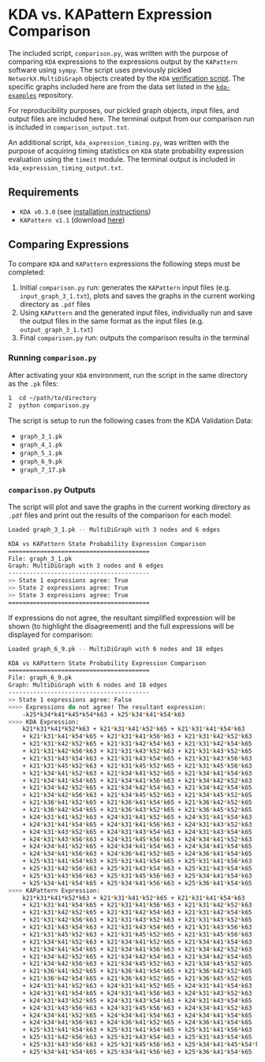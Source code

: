 KDA vs. KAPattern Expression Comparison
=======================================

The included script, `comparison.py`, was written with the purpose of comparing
`KDA` expressions to the expressions output by the `KAPattern` software using 
`sympy`. The script uses previously pickled `NetworkX.MultiDiGraph` objects 
created by the `KDA` [verification script](https://github.com/Becksteinlab/kda/tree/master/kda/scripts). The specific graphs included 
here are from the data set listed in the [`kda-examples`](https://github.com/Becksteinlab/kda-examples/tree/master/kda_paper/fig_10__kda_validation_and_performance) repository.

For reproducibility purposes, our pickled graph objects, input files, and
output files are included here. The terminal output from our comparison run
is included in `comparison_output.txt`.

An additional script, `kda_expression_timing.py`, was written with the purpose
of acquiring timing statistics on `KDA` state probability expression
evaluation using the `timeit` module. The terminal output is included
in `kda_expression_timing_output.txt`.

## Requirements

- `KDA v0.3.0` (see [installation instructions](https://github.com/becksteinlab/kda?tab=readme-ov-file#installation))
- `KAPattern v1.1` (download [here](https://vpr.sites.uofmhosting.net/software/ka-pattern))


## Comparing Expressions

To compare `KDA` and `KAPattern` expressions the following steps
must be completed:

1. Initial `comparison.py` run: generates the `KAPattern` input files
   (e.g. `input_graph_3_1.txt`), plots and saves the graphs in the current
   working directory as `.pdf` files
2. Using `KAPattern` and the generated input files, individually run and
   save the output files in the same format as the input files 
   (e.g. `output_graph_3_1.txt`)
3. Final `comparison.py` run: outputs the comparison results in the terminal


### Running `comparison.py`

After activating your `KDA` environment, run the script in the same
directory as the `.pk` files:

```bash
1  cd ~/path/to/directory
2  python comparison.py
```

The script is setup to run the following cases from the KDA Validation Data:
- `graph_3_1.pk`
- `graph_4_1.pk`
- `graph_5_1.pk`
- `graph_6_9.pk`
- `graph_7_17.pk`


### `comparison.py` Outputs

The script will plot and save the graphs in the current working directory
as `.pdf` files and print out the results of the comparison for each model:

```bash
Loaded graph_3_1.pk -- MultiDiGraph with 3 nodes and 6 edges

KDA vs KAPattern State Probability Expression Comparison
========================================
File: graph_3_1.pk
Graph: MultiDiGraph with 3 nodes and 6 edges
----------------------------------------
>> State 1 expressions agree: True
>> State 2 expressions agree: True
>> State 3 expressions agree: True
========================================
```

If expressions do not agree, the resultant simplified expression will be
shown (to highlight the disagreement) and the full expressions will be
displayed for comparison:

```bash
Loaded graph_6_9.pk -- MultiDiGraph with 6 nodes and 18 edges

KDA vs KAPattern State Probability Expression Comparison
========================================
File: graph_6_9.pk
Graph: MultiDiGraph with 6 nodes and 18 edges
----------------------------------------
>> State 1 expressions agree: False
>>>> Expressions do not agree! The resultant expression: 
	-k25*k34*k41*k45*k54*k63 + k25*k34*k41*k54*k63
>>>> KDA Expression: 
	k21*k31*k41*k52*k63 + k21*k31*k41*k52*k65 + k21*k31*k41*k54*k63 
	+ k21*k31*k41*k54*k65 + k21*k31*k41*k56*k63 + k21*k31*k42*k52*k63 
	+ k21*k31*k42*k52*k65 + k21*k31*k42*k54*k63 + k21*k31*k42*k54*k65 
	+ k21*k31*k42*k56*k63 + k21*k31*k43*k52*k63 + k21*k31*k43*k52*k65 
	+ k21*k31*k43*k54*k63 + k21*k31*k43*k54*k65 + k21*k31*k43*k56*k63 
	+ k21*k31*k45*k52*k63 + k21*k31*k45*k52*k65 + k21*k31*k45*k56*k63 
	+ k21*k34*k41*k52*k63 + k21*k34*k41*k52*k65 + k21*k34*k41*k54*k63 
	+ k21*k34*k41*k54*k65 + k21*k34*k41*k56*k63 + k21*k34*k42*k52*k63 
	+ k21*k34*k42*k52*k65 + k21*k34*k42*k54*k63 + k21*k34*k42*k54*k65 
	+ k21*k34*k42*k56*k63 + k21*k34*k45*k52*k63 + k21*k34*k45*k52*k65 
	+ k21*k36*k41*k52*k65 + k21*k36*k41*k54*k65 + k21*k36*k42*k52*k65 
	+ k21*k36*k42*k54*k65 + k21*k36*k43*k52*k65 + k21*k36*k45*k52*k65 
	+ k24*k31*k41*k52*k63 + k24*k31*k41*k52*k65 + k24*k31*k41*k54*k63 
	+ k24*k31*k41*k54*k65 + k24*k31*k41*k56*k63 + k24*k31*k43*k52*k63 
	+ k24*k31*k43*k52*k65 + k24*k31*k43*k54*k63 + k24*k31*k43*k54*k65 
	+ k24*k31*k43*k56*k63 + k24*k31*k45*k56*k63 + k24*k34*k41*k52*k63 
	+ k24*k34*k41*k52*k65 + k24*k34*k41*k54*k63 + k24*k34*k41*k54*k65 
	+ k24*k34*k41*k56*k63 + k24*k36*k41*k52*k65 + k24*k36*k41*k54*k65 
	+ k25*k31*k41*k54*k63 + k25*k31*k41*k54*k65 + k25*k31*k41*k56*k63 
	+ k25*k31*k42*k56*k63 + k25*k31*k43*k54*k63 + k25*k31*k43*k54*k65 
	+ k25*k31*k43*k56*k63 + k25*k31*k45*k56*k63 + k25*k34*k41*k54*k63 
	+ k25*k34*k41*k54*k65 + k25*k34*k41*k56*k63 + k25*k36*k41*k54*k65
>>>> KAPattern Expression: 
	k21*k31*k41*k52*k63 + k21*k31*k41*k52*k65 + k21*k31*k41*k54*k63 
	+ k21*k31*k41*k54*k65 + k21*k31*k41*k56*k63 + k21*k31*k42*k52*k63 
	+ k21*k31*k42*k52*k65 + k21*k31*k42*k54*k63 + k21*k31*k42*k54*k65 
	+ k21*k31*k42*k56*k63 + k21*k31*k43*k52*k63 + k21*k31*k43*k52*k65 
	+ k21*k31*k43*k54*k63 + k21*k31*k43*k54*k65 + k21*k31*k43*k56*k63 
	+ k21*k31*k45*k52*k63 + k21*k31*k45*k52*k65 + k21*k31*k45*k56*k63 
	+ k21*k34*k41*k52*k63 + k21*k34*k41*k52*k65 + k21*k34*k41*k54*k63 
	+ k21*k34*k41*k54*k65 + k21*k34*k41*k56*k63 + k21*k34*k42*k52*k63 
	+ k21*k34*k42*k52*k65 + k21*k34*k42*k54*k63 + k21*k34*k42*k54*k65 
	+ k21*k34*k42*k56*k63 + k21*k34*k45*k52*k63 + k21*k34*k45*k52*k65 
	+ k21*k36*k41*k52*k65 + k21*k36*k41*k54*k65 + k21*k36*k42*k52*k65 
	+ k21*k36*k42*k54*k65 + k21*k36*k43*k52*k65 + k21*k36*k45*k52*k65 
	+ k24*k31*k41*k52*k63 + k24*k31*k41*k52*k65 + k24*k31*k41*k54*k63 
	+ k24*k31*k41*k54*k65 + k24*k31*k41*k56*k63 + k24*k31*k43*k52*k63 
	+ k24*k31*k43*k52*k65 + k24*k31*k43*k54*k63 + k24*k31*k43*k54*k65 
	+ k24*k31*k43*k56*k63 + k24*k31*k45*k56*k63 + k24*k34*k41*k52*k63 
	+ k24*k34*k41*k52*k65 + k24*k34*k41*k54*k63 + k24*k34*k41*k54*k65 
	+ k24*k34*k41*k56*k63 + k24*k36*k41*k52*k65 + k24*k36*k41*k54*k65 
	+ k25*k31*k41*k54*k63 + k25*k31*k41*k54*k65 + k25*k31*k41*k56*k63 
	+ k25*k31*k42*k56*k63 + k25*k31*k43*k54*k63 + k25*k31*k43*k54*k65 
	+ k25*k31*k43*k56*k63 + k25*k31*k45*k56*k63 + k25*k34*k41*k45*k54*k63 
	+ k25*k34*k41*k54*k65 + k25*k34*k41*k56*k63 + k25*k36*k41*k54*k65
```